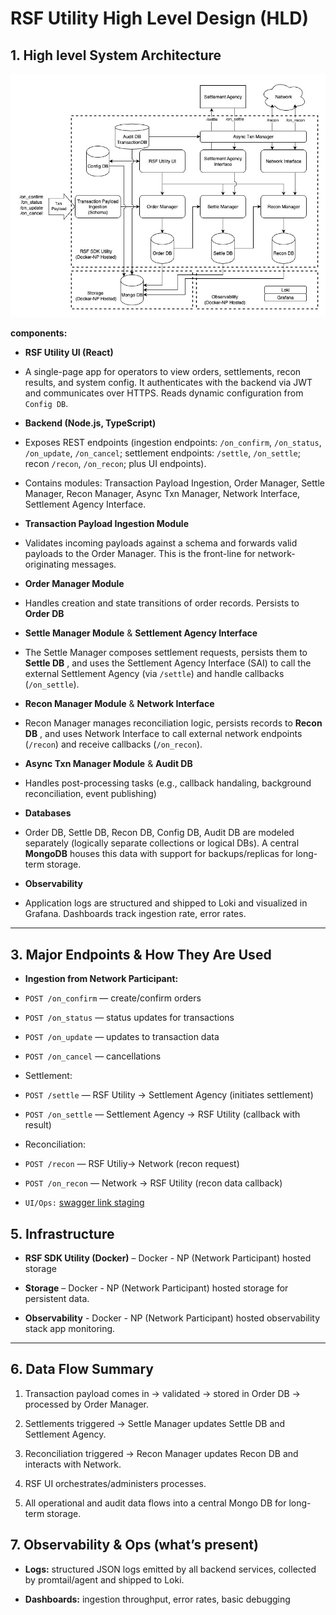 # RSF Utility High Level Design (HLD)
## **1. High level System Architecture**

  

![RSF Utility High Level Design](HLD.jpg)

  

**components:**

  

  

*  **RSF Utility UI (React)**

  

* A single-page app for operators to view orders, settlements, recon results, and system config. It authenticates with the backend via JWT and communicates over HTTPS. Reads dynamic configuration from `Config DB`.

  

*  **Backend (Node.js, TypeScript)**

  

* Exposes REST endpoints (ingestion endpoints: `/on_confirm`, `/on_status`, `/on_update`, `/on_cancel`; settlement endpoints: `/settle`, `/on_settle`; recon `/recon`, `/on_recon`; plus UI endpoints).

  

* Contains modules: Transaction Payload Ingestion, Order Manager, Settle Manager, Recon Manager, Async Txn Manager, Network Interface, Settlement Agency Interface.

  

*  **Transaction Payload Ingestion Module**

  

* Validates incoming payloads against a schema and forwards valid payloads to the Order Manager. This is the front-line for network-originating messages.

  

*  **Order Manager Module**

  

* Handles creation and state transitions of order records. Persists to **Order DB** 

  

*  **Settle Manager Module** & **Settlement Agency Interface**

  

* The Settle Manager composes settlement requests, persists them to **Settle DB** , and uses the Settlement Agency Interface (SAI) to call the external Settlement Agency (via `/settle`) and handle callbacks (`/on_settle`).

  

*  **Recon Manager Module** & **Network Interface**

  

* Recon Manager manages reconciliation logic, persists records to **Recon DB** , and uses Network Interface to call external network endpoints (`/recon`) and receive callbacks (`/on_recon`).

  

*  **Async Txn Manager Module** & **Audit DB**

  

* Handles post-processing tasks (e.g., callback handaling, background reconciliation, event publishing)

  

*  **Databases**

  

* Order DB, Settle DB, Recon DB, Config DB, Audit DB are modeled separately (logically separate collections or logical DBs). A central **MongoDB** houses this data with support for backups/replicas for long-term storage.

  

*  **Observability**

  

* Application logs are structured and shipped to Loki and visualized in Grafana. Dashboards track ingestion rate, error rates.

  

  

---

  

  

## 3. Major Endpoints & How They Are Used

  

  

*  **Ingestion from Network Participant:**

  

*  `POST /on_confirm` — create/confirm orders

  

*  `POST /on_status` — status updates for transactions

  

*  `POST /on_update` — updates to transaction data

  

*  `POST /on_cancel` — cancellations

  

* Settlement:

  

*  `POST /settle` — RSF Utility → Settlement Agency (initiates settlement)

  

*  `POST /on_settle` — Settlement Agency → RSF Utility (callback with result)

  

* Reconciliation:

  

*  `POST /recon` — RSF Utiliy→ Network (recon request)

  

*  `POST /on_recon` — Network → RSF Utility (recon data callback)

  

* `UI/Ops:` [swagger link staging](https://fis-staging.ondc.org/rsf-utility/api-docs/)

## **5. Infrastructure**

  

  

*  **RSF SDK Utility (Docker)** – Docker - NP (Network Participant) hosted storage

  

*  **Storage** – Docker - NP (Network Participant) hosted storage for persistent data.

  

*  **Observability** - Docker - NP (Network Participant) hosted observability stack app monitoring.

  

  

---

  

  

## **6. Data Flow Summary**

  

  

1. Transaction payload comes in → validated → stored in Order DB → processed by Order Manager.

  

2. Settlements triggered → Settle Manager updates Settle DB and Settlement Agency.

  

3. Reconciliation triggered → Recon Manager updates Recon DB and interacts with Network.

  

4. RSF UI orchestrates/administers processes.

  

5. All operational and audit data flows into a central Mongo DB for long-term storage.

  

  

## 7. Observability & Ops (what’s present)

  

  

*  **Logs:** structured JSON logs emitted by all backend services, collected by promtail/agent and shipped to Loki.

  

*  **Dashboards:** ingestion throughput, error rates, basic debugging
